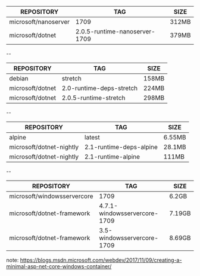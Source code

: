 REPOSITORY                   |TAG                                |SIZE
-----------------------------|-----------------------------------|------
microsoft/nanoserver         |1709                               |312MB
microsoft/dotnet             |2.0.5-runtime-nanoserver-1709      |379MB

--

REPOSITORY                   |TAG                                |SIZE
-----------------------------|-----------------------------------|------
debian                       |stretch                            |158MB
microsoft/dotnet             |2.0-runtime-deps-stretch           | 224MB
microsoft/dotnet             |2.0.5-runtime-stretch              |298MB

--

REPOSITORY                   |TAG                                |SIZE
-----------------------------|-----------------------------------|------
alpine                       |latest                             |6.55MB
microsoft/dotnet-nightly     |2.1-runtime-deps-alpine            |28.1MB
microsoft/dotnet-nightly     |2.1-runtime-alpine                 |111MB

--

REPOSITORY                   |TAG                                |SIZE
-----------------------------|-----------------------------------|------
microsoft/windowsservercore  |1709                               |6.2GB
microsoft/dotnet-framework   |4.7.1-windowsservercore-1709       |7.19GB
microsoft/dotnet-framework   |3.5-windowsservercore-1709         |8.69GB

note: https://blogs.msdn.microsoft.com/webdev/2017/11/09/creating-a-minimal-asp-net-core-windows-container/